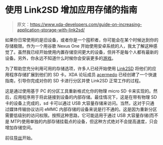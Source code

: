 # 使用 Link2SD 增加应用存储的指南

> 原文：<https://www.xda-developers.com/guide-on-increasing-application-storage-with-link2sd/>

如果你日常使用的是旧设备，或者你是一个囤积者，你可能会在某个时候达到你的存储极限。作为一个用谷歌 Nexus One 开始使用安卓系统的人，我太了解这种感觉了。虽然我已经开始使用内置存储空间更大的设备，但并不是每个人都有最新的设备。另外，你永远不知道什么时候你会安装更多的[游戏](https://play.google.com/store/apps/details?id=com.carrotpop.www.smth)。

为了帮助您充分利用可用的存储选项，许多人已经开始使用 [Link2SD](https://play.google.com/store/apps/details?id=com.buak.Link2SD&hl=en) 将他们的应用程序存储扩展到他们的 SD 卡。XDA 论坛成员 [acermedo](http://forum.xda-developers.com/member.php?u=5399496) 已经创建了一个快速指南，引导你完成对你的 SD 卡进行分区并使 Link2SD 正常工作的过程。

这是通过使用基于 PC 的分区工具重新格式化你的物理 micro SD 卡来实现的。然后，应用程序用于将此链接到设备的内部存储。最佳情况下，这是在带有物理 SD 卡的设备上完成的，sd 卡可以通过 USB 大容量存储来访问。当然，这对于只通过媒体传输协议访问 eMMC 内部存储的设备来说是行不通的。这是因为重新分区需要低级别的访问权限。按照这种思路，它可能适用于通过 USB 大容量存储(而不是 MTP)使用单独的内部存储挂载点的设备，但这种方式绝对不会提高速度，只会增加存储空间。

前往[导丝](http://forum.xda-developers.com/showthread.php?t=2412319)开始。